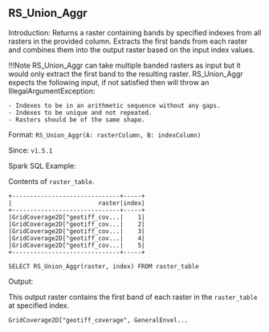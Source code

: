 ## RS_Union_Aggr

Introduction: Returns a raster containing bands by specified indexes from all rasters in the provided column. Extracts the first bands from each raster and combines them into the output raster based on the input index values.

!!!Note
    RS_Union_Aggr can take multiple banded rasters as input but it would only extract the first band to the resulting raster. RS_Union_Aggr expects the following input, if not satisfied then will throw an IllegalArgumentException:

    - Indexes to be in an arithmetic sequence without any gaps.
    - Indexes to be unique and not repeated.
    - Rasters should be of the same shape.

Format: `RS_Union_Aggr(A: rasterColumn, B: indexColumn)`

Since: `v1.5.1`

Spark SQL Example:

Contents of `raster_table`.

```
+------------------------------+-----+
|                        raster|index|
+------------------------------+-----+
|GridCoverage2D["geotiff_cov...|    1|
|GridCoverage2D["geotiff_cov...|    2|
|GridCoverage2D["geotiff_cov...|    3|
|GridCoverage2D["geotiff_cov...|    4|
|GridCoverage2D["geotiff_cov...|    5|
+------------------------------+-----+
```

```
SELECT RS_Union_Aggr(raster, index) FROM raster_table
```

Output:

This output raster contains the first band of each raster in the `raster_table` at specified index.

```
GridCoverage2D["geotiff_coverage", GeneralEnvel...
```
